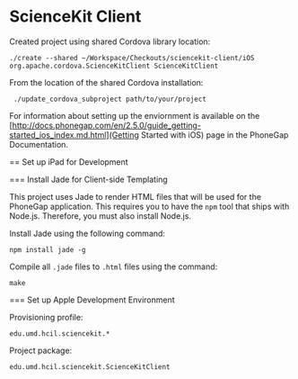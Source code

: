 ScienceKit Client
=================

Created project using shared Cordova library location:

	./create --shared ~/Workspace/Checkouts/sciencekit-client/iOS org.apache.cordova.ScienceKitClient ScienceKitClient

From the location of the shared Cordova installation:

	 ./update_cordova_subproject path/to/your/project 

For information about setting up the enviornment is available on the [http://docs.phonegap.com/en/2.5.0/guide_getting-started_ios_index.md.html](Getting Started with iOS) page in the PhoneGap Documentation.

== Set up iPad for Development

=== Install Jade for Client-side Templating

This project uses Jade to render HTML files that will be used for the PhoneGap application.  This requires you to have the <code>npm</code> tool that ships with Node.js.  Therefore, you must also install Node.js.

Install Jade using the following command:

	npm install jade -g

Compile all <code>.jade</code> files to <code>.html</code> files using the command:

	make

=== Set up Apple Development Environment

Provisioning profile:

	edu.umd.hcil.sciencekit.*

Project package:

	edu.umd.hcil.sciencekit.ScienceKitClient